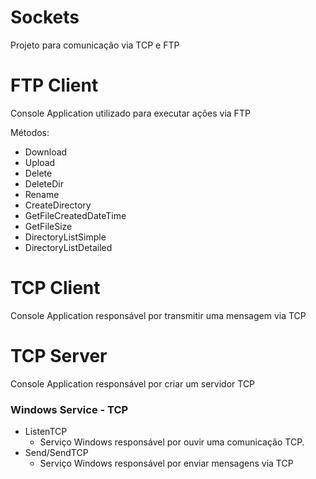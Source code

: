 # Sockets
Projeto para comunicação via TCP e FTP

# FTP Client
Console Application utilizado para executar ações via FTP

Métodos:
 - Download
 - Upload
 - Delete
 - DeleteDir
 - Rename
 - CreateDirectory
 - GetFileCreatedDateTime
 - GetFileSize
 - DirectoryListSimple
 - DirectoryListDetailed

# TCP Client
Console Application responsável por transmitir uma mensagem via TCP

# TCP Server
Console Application responsável por criar um servidor TCP

### Windows Service - TCP
- ListenTCP
  * Serviço Windows responsável por ouvir uma comunicação TCP.
- Send/SendTCP
  * Serviço Windows responsável por enviar mensagens via TCP
